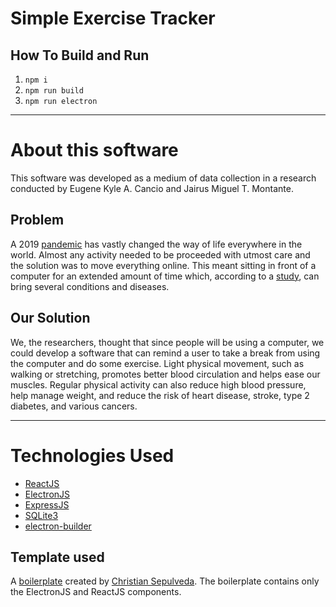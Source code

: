 # Simple Exercise Tracker

## How To Build and Run
1. ```npm i```
2. ```npm run build```
3. ```npm run electron```

-----

# About this software
 This software was developed as a medium of data collection in a research conducted by Eugene Kyle A. Cancio and Jairus Miguel T. Montante.
## Problem
A 2019 [pandemic](https://www.who.int/emergencies/diseases/novel-coronavirus-2019/question-and-answers-hub/q-a-detail/coronavirus-disease-covid-19) has vastly changed the way of life everywhere in the world. Almost any activity needed to be proceeded with utmost care and the solution was to move everything online. This meant sitting in front of a computer for an extended amount of time which, according to a [study](https://www.betterhealth.vic.gov.au/health/healthyliving/the-dangers-of-sitting), can bring several conditions and diseases.
## Our Solution
We, the researchers, thought that since people will be using a computer, we could develop a software that can remind a user to take a break from using the computer and do some exercise. Light physical movement, such as walking or stretching, promotes better blood circulation and helps ease our muscles. Regular physical activity can also reduce high blood pressure, help manage weight, and reduce the risk of heart disease, stroke, type 2 diabetes, and various cancers.

----

# Technologies Used
* [ReactJS](https://reactjs.org/)
* [ElectronJS](https://www.electronjs.org/)
* [ExpressJS](http://expressjs.com/)
* [SQLite3](https://www.sqlite.org/index.html)
* [electron-builder](https://www.electron.build/)

## Template used
A [boilerplate](https://github.com/csepulv/electron-with-create-react-app) created by [Christian Sepulveda](https://github.com/csepulv). The boilerplate contains only the ElectronJS and ReactJS components.